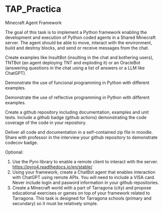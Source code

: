 # TAP_Practica
Minecraft Agent Framework

The goal of this task is to implement a Python framework enabling the development and
execution of Python coded agents in a Shared Minecraft server. The agent should be able to
move, interact with the environment, build and destroy blocks, and send or receive messages
from the chat.

Create examples like InsultBot (insulting in the chat and bothering users), TNTBot (an agent
deploying TNT and exploding it) or an OracleBot (answering questions in the chat using a list of
answers or a LLM like ChatGPT).

Demonstrate the use of funcional programming in Python with different examples.

Demonstrate the use of reflective programming in Python with different examples.

Create a github repository including documentation, examples and unit tests.
Include a github badge (github actions) demonstrating the code coverage of the code in your
repository.

Deliver all code and documentation in a self-contained zip file in moodle. Share with professor
in the interview your github repository to demonstrate codecov badge.

Optional:

1. Use the Pyro library to enable a remote client to interact with the server.
https://pyro4.readthedocs.io/en/stable/
2. Using your framework, create a ChatBot agent that enables interaction with ChatGPT
using remote APIs. You will need to include a VISA card. Never include login and
pasword information in your github repositories.
3. Create a Minecraft world with a part of Tarragona (city) and propose educational
exercises or games on top of your framework related to Tarragona. This task is
designed for Tarragona schools (primary and secundary) so it must be relatively
simple. 
